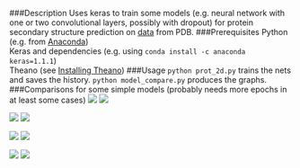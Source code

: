 ###Description
Uses keras to train some models (e.g. neural network with one or two convolutional layers, possibly with dropout) for protein secondary structure prediction on [data](http://www.rcsb.org/pdb/static.do?p=download/http/index.html) from PDB. 
###Prerequisites
Python (e.g. from [Anaconda](https://www.continuum.io/downloads))  
Keras and dependencies (e.g. using ```conda install -c anaconda keras=1.1.1```)  
Theano (see [Installing Theano](http://deeplearning.net/software/theano/install.html))
###Usage
```python prot_2d.py``` trains the nets and saves the history. ```python model_compare.py``` produces the graphs.
###Comparisons for some simple models (probably needs more epochs in at least some cases)
![](https://github.com/kgalias/protein-2d-prediction/blob/master/model_compare/conv1d_acc.png)
![](https://github.com/kgalias/protein-2d-prediction/blob/master/model_compare/conv1d_loss.png)

![](https://github.com/kgalias/protein-2d-prediction/blob/master/model_compare/conv1d_dropout_acc.png)
![](https://github.com/kgalias/protein-2d-prediction/blob/master/model_compare/conv1d_dropout_loss.png)

![](https://github.com/kgalias/protein-2d-prediction/blob/master/model_compare/conv1d_2x_acc.png)
![](https://github.com/kgalias/protein-2d-prediction/blob/master/model_compare/conv1d_2x_loss.png)

![](https://github.com/kgalias/protein-2d-prediction/blob/master/model_compare/loss_comp.png)
![](https://github.com/kgalias/protein-2d-prediction/blob/master/model_compare/acc_comp.png)
